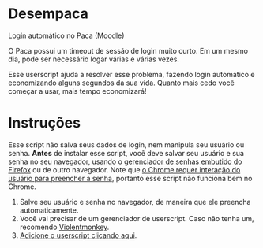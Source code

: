 Desempaca
=========

Login automático no Paca (Moodle)

O Paca possui um timeout de sessão de login muito curto. Em um mesmo dia, pode ser necessário logar várias e várias vezes.

Esse userscript ajuda a resolver esse problema, fazendo login automático e economizando alguns segundos da sua vida. Quanto mais cedo você começar a usar, mais tempo economizará!

Instruções
==========
Esse script não salva seus dados de login, nem manipula seu usuário ou senha. **Antes** de instalar esse script, você deve salvar seu usuário e sua senha no seu navegador, usando o [gerenciador de senhas embutido do Firefox](https://support.mozilla.org/pt-BR/kb/gerenciador-senhas-lembrar-excluir-alterar-e-importar) ou de outro navegador. Note que [o Chrome requer interação do usuário para preencher a senha](https://stackoverflow.com/a/46292127), portanto esse script não funciona bem no Chrome.

1. Salve seu usuário e senha no navegador, de maneira que ele preencha automaticamente.
2. Você vai precisar de um gerenciador de userscript. Caso não tenha um, recomendo [Violentmonkey](https://violentmonkey.github.io/).
3. [Adicione o userscript clicando aqui](https://github.com/rodorgas/desempaca/raw/master/desempaca.user.js).
